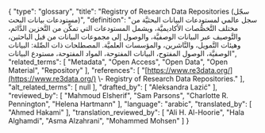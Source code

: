 {
    "type": "glossary",
    "title": "Registry of Research Data Repositories (سجّل مستودعات بيانات البحث)",
    "definition": "سجل عالمي لمستودعات البيانات البحثيَّة من مختلف التَّخصُّصات الأكاديميَّة، ويشمل المستودعات التي تمكِّن من التَّخزين الدَّائم، والتَّوصيف عبر البيانات الوصفيَّة، والوصول إلى مجموعات البيانات من قبل الباحثين، وهيئات التَّمويل، والنَّاشرين، والمؤسسات العلميَّة.  المصطلحات ذات الصِّلة: البيانات الوصفيَّة، الوصول المفتوح، البيانات المفتوحة، المواد المفتوحة، مستودع البيانات",
    "related_terms": [
        "Metadata",
        "Open Access",
        "Open Data",
        "Open Material",
        "Repository"
    ],
    "references": [
        "[https://www.re3data.org/](https://www.re3data.org/) \\- Registry of Research Data Repositories."
    ],
    "alt_related_terms": [
        null
    ],
    "drafted_by": [
        "Aleksandra Lazić"
    ],
    "reviewed_by": [
        "Mahmoud Elsherif",
        "Sam Parsons",
        "Charlotte R. Pennington",
        "Helena Hartmann"
    ],
    "language": "arabic",
    "translated_by": [
        "Ahmed Hakami"
    ],
    "translation_reviewed_by": [
        "Ali H. Al-Hoorie",
        "Hala Alghamdi",
        "Asma Alzahrani",
        "Mohammed Mohsen"
    ]
}